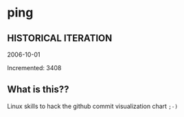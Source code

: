 # ping

## HISTORICAL ITERATION
2006-10-01

Incremented: 3408

## What is this?? 
Linux skills to hack the github commit visualization chart `;-)`
